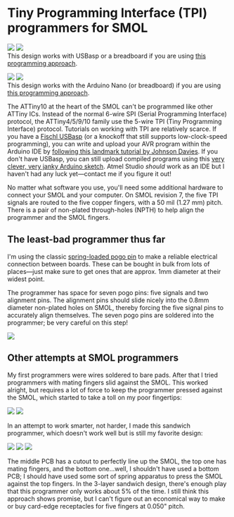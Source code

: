 # Tiny Programming Interface (TPI) programmers for SMOL

![](img/revs/r6c_p2_t.png) ![](img/revs/r6c_p2_b.png)<br>
This design works with USBasp or a breadboard if you are using [this programming approach](http://www.technoblogy.com/show?1YQY).

![](img/revs/r6c_p_t.png) ![](img/revs/r6c_p_b.png)<br>
This design works with the Arduino Nano (or breadboard) if you are using [this programming approach](http://junkplusarduino.blogspot.com/p/attiny10-resources.html).

The ATTiny10 at the heart of the SMOL can't be programmed like other ATTiny ICs. Instead of the normal 6-wire SPI (Serial Programming Interface) protocol, the ATTiny4/5/9/10 family use the 5-wire TPI (Tiny Programming Interface) protocol. Tutorials on working with TPI are relatively scarce. If you have a [Fischl USBasp](https://www.fischl.de/usbasp/) (or a knockoff that still supports low-clock-speed programming), you can write and upload your AVR program within the Arduino IDE by [following this landmark tutorial by Johnson Davies](http://www.technoblogy.com/show?1YQY). If you don't have USBasp, you can still upload compiled programs using this [very clever, very janky Arduino sketch](http://junkplusarduino.blogspot.com/p/attiny10-resources.html). Atmel Studio *should* work as an IDE but I haven't had any luck yet—contact me if you figure it out!

No matter what software you use, you'll need some additional hardware to connect your SMOL and your computer. On SMOL revision 7, the five TPI signals are routed to the five copper fingers, with a 50 mil (1.27 mm) pitch. There is a pair of non-plated through-holes (NPTH) to help align the programmer and the SMOL fingers.

## The least-bad programmer thus far

I'm using the classic [spring-loaded pogo pin](https://www.adafruit.com/product/2430) to make a reliable electrical connection between boards. These can be bought in bulk from lots of places—just make sure to get ones that are approx. 1mm diameter at their widest point.

The programmer has space for seven pogo pins: five signals and two alignment pins. The alignment pins should slide nicely into the 0.8mm diameter non-plated holes on SMOL, thereby forcing the five signal pins to accurately align themselves. The seven pogo pins are soldered into the programmer; be very careful on this step!

![](img/assm/programmerlifehack.jpg)

## Other attempts at SMOL programmers

My first programmers were wires soldered to bare pads. After that I tried programmers with mating fingers slid against the SMOL. This worked alright, but requires a lot of force to keep the programmer pressed against the SMOL, which started to take a toll on my poor fingertips:

![](img/revs/r6_p_b.png) ![](img/revs/r6_p_t.png)

In an attempt to work smarter, not harder, I made this sandwich programmer, which doesn't work well but is still my favorite design:

![](img/sandwich.jpg) ![](img/revs/r6b_p_t.png) ![](img/revs/r6b_p_b.png)

The middle PCB has a cutout to perfectly line up the SMOL, the top one has mating fingers, and the bottom one...well, I shouldn't have used a bottom PCB; I should have used some sort of spring apparatus to press the SMOL against the top fingers. In the 3-layer sandwich design, there's enough play that this programmer only works about 5% of the time. I still think this approach shows promise, but I can't figure out an economical way to make or buy card-edge receptacles for five fingers at 0.050" pitch.
